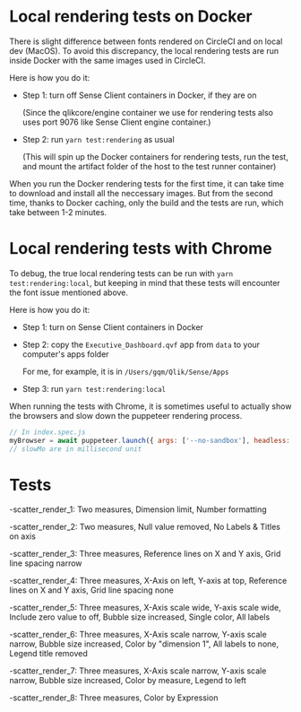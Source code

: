 # Local rendering tests on Docker

There is slight difference between fonts rendered on CircleCI
and on local dev (MacOS).
To avoid this discrepancy, the local rendering tests are run inside Docker
with the same images used in CircleCI.

Here is how you do it:

- Step 1: turn off Sense Client containers in Docker, if they are on

  (Since the qlikcore/engine container we use for rendering tests also uses
  port 9076 like Sense Client engine container.)

- Step 2: run `yarn test:rendering` as usual

  (This will spin up the Docker containers for rendering tests, run the test,
  and mount the artifact folder of the host to the test runner container)

When you run the Docker rendering tests for the first time, it can take time
to download and install all the neccessary images. But from the second time,
thanks to Docker caching, only the build and the tests are run, which take
between 1-2 minutes.

# Local rendering tests with Chrome

To debug, the true local rendering tests can be run with
`yarn test:rendering:local`, but keeping in mind that these tests will
encounter the font issue mentioned above.

Here is how you do it:

- Step 1: turn on Sense Client containers in Docker
- Step 2: copy the `Executive_Dashboard.qvf` app from `data` to your computer's apps folder

  For me, for example, it is in `/Users/gqm/Qlik/Sense/Apps`

- Step 3: run `yarn test:rendering:local`

When running the tests with Chrome, it is sometimes useful to actually show
the browsers and slow down the puppeteer rendering process.

```js
// In index.spec.js
myBrowser = await puppeteer.launch({ args: ['--no-sandbox'], headless: false, slowMo: 500 });
// slowMo are in millisecond unit
```

# Tests

-scatter_render_1:
Two measures,
Dimension limit,
Number formatting

-scatter_render_2:
Two measures,
Null value removed,
No Labels & Titles on axis

-scatter_render_3:
Three measures,
Reference lines on X and Y axis,
Grid line spacing narrow

-scatter_render_4:
Three measures,
X-Axis on left,
Y-axis at top,
Reference lines on X and Y axis,
Grid line spacing none

-scatter_render_5:
Three measures,
X-Axis scale wide,
Y-axis scale wide,
Include zero value to off,
Bubble size increased,
Single color,
All labels

-scatter_render_6:
Three measures,
X-Axis scale narrow,
Y-axis scale narrow,
Bubble size increased,
Color by "dimension 1",
All labels to none,
Legend title removed

-scatter_render_7:
Three measures,
X-Axis scale narrow,
Y-axis scale narrow,
Bubble size increased,
Color by measure,
Legend to left

-scatter_render_8:
Three measures,
Color by Expression
